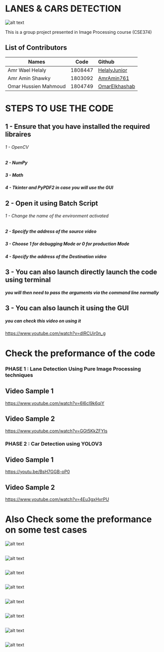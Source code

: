 

# LANES & CARS DETECTION




![alt text](https://github.com/HelalyJunior/ImageProcessing-LaneDetection/blob/main/COVER.png)

This is a group project presented in Image Processing course (CSE374)

## List of Contributors
| Names    |      Code     |    Github  |
|----------|:-------------:|:-------------|
| Amr Wael Helaly |  1808447 | [HelalyJunior](https://github.com/HelalyJunior)     |
| Amr Amin Shawky |   1803092  | [AmrAmin761](https://github.com/AmrAmin761)   |
| Omar Hussien Mahmoud  | 1804749 | [OmarElkhashab](https://github.com/OmarElkhashab) |


# STEPS TO USE THE CODE

 ## 1 - Ensure that you have installed the required libraires
###### 1 - OpenCV
##### 2 - NumPy
##### 3 - Math
##### 4 - Tkinter and PyPDF2 in case you will use the GUI


 ## 2 - Open it using Batch Script 
###### 1 - Change the name of the environment activated
##### 2 - Specify the address of the source video
##### 3 - Choose 1 for debugging Mode or 0 for production Mode
##### 4 - Specify the address of the Destination video

## 3 - You can also launch directly launch the code using terminal

##### you will then need to pass the arguments via the command line normally


## 3 - You can also launch it using the GUI

##### you can check this video on using it 
https://www.youtube.com/watch?v=dIRCUir0n_g



# Check the preformance of the code 

### PHASE 1 : Lane Detection Using Pure Image Processing techniques

## Video Sample 1 
https://www.youtube.com/watch?v=6l6cl9k6qiY

## Video Sample 2

https://www.youtube.com/watch?v=GGt5KkZFYIs

### PHASE 2 : Car Detection using YOLOV3

## Video Sample 1 
https://youtu.be/BsH7GGB-oP0

## Video Sample 2

https://www.youtube.com/watch?v=4Eu3gxHvrPU
# Also Check some the preformance on some test cases

![alt text](https://github.com/HelalyJunior/ImageProcessing-LaneDetection/blob/main/Test_Cases/file1.jpg)
##
![alt text](https://github.com/HelalyJunior/ImageProcessing-LaneDetection/blob/main/Test_Cases/file2.jpg)
##
![alt text](https://github.com/HelalyJunior/ImageProcessing-LaneDetection/blob/main/Test_Cases/file3.jpg)
##
![alt text](https://github.com/HelalyJunior/ImageProcessing-LaneDetection/blob/main/Test_Cases/file4.jpg)
##
![alt text](https://github.com/HelalyJunior/ImageProcessing-LaneDetection/blob/main/Test_Cases/file5.jpg)
##
![alt text](https://github.com/HelalyJunior/ImageProcessing-LaneDetection/blob/main/Test_Cases/file6.jpg)
##
![alt text](https://github.com/HelalyJunior/ImageProcessing-LaneDetection/blob/main/Test_Cases/file7.jpg)
##
![alt text](https://github.com/HelalyJunior/ImageProcessing-LaneDetection/blob/main/Test_Cases/file8.jpg)
